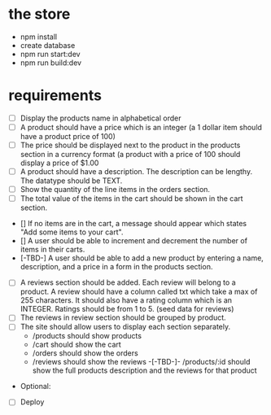 # the store 

- npm install
- create database
- npm run start:dev
- npm run build:dev

# requirements

- [ ] Display the products name in alphabetical order
- [ ] A product should have a price which is an integer (a 1 dollar item should have a product price of 100)
- [ ] The price should be displayed next to the product in the products section in a currency format (a product with a price of 100 should display a price of $1.00
- [ ] A product should have a description. The description can be lengthy. The datatype should be TEXT.
- [ ] Show the quantity of the line items in the orders section.
- [ ] The total value of the items in the cart should be shown in the cart section.
- [] If no items are in the cart, a message should appear which states "Add some items to your cart".
- [] A user should be able to increment and decrement the number of items in their carts.
- [-TBD-] A user should be able to add a new product by entering a name, description, and a price in a form in the products section.
- [ ] A reviews section should be added. Each review will belong to a product. A review should have a column called txt which take a max of 255 characters. It should also have a rating column which is an INTEGER. Ratings should be from 1 to 5. (seed data for reviews)
- [ ] The reviews in review section should be grouped by product.
- [ ] The site should allow users to display each section separately.
  - /products should show products
  - /cart should show the cart
  - /orders should show the orders
  - /reviews should show the reviews 
  -[-TBD-]- /products/:id should show the full products description and the reviews for that product
- Optional:
- [ ] Deploy

